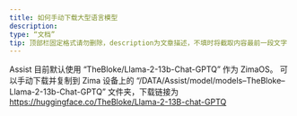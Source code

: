 ```yaml
---
title: 如何手动下载大型语言模型
description:
type: “文档”
tip: 顶部栏固定格式请勿删除，description为文章描述，不填时将截取内容最前一段文字
---
```


Assist 目前默认使用 “TheBloke/Llama-2-13b-Chat-GPTQ” 作为 ZimaOS。
可以手动下载并复制到 Zima 设备上的 “/DATA/Assist/model/models–TheBloke–Llama-2-13b-Chat-GPTQ” 文件夹，下载链接为 https://huggingface.co/TheBloke/Llama-2-13B-chat-GPTQ